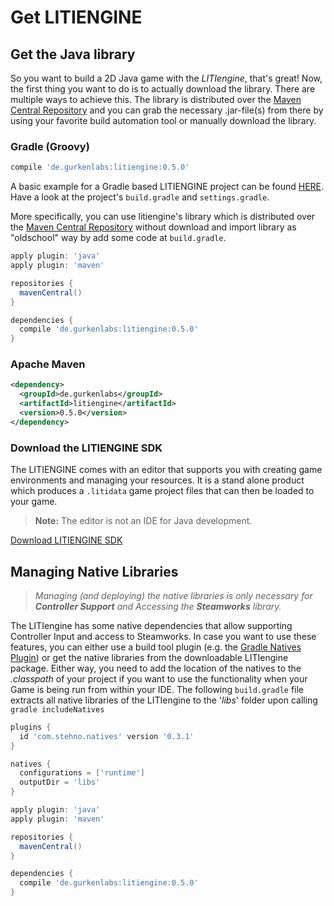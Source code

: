 # Get LITIENGINE

## Get the Java library

So you want to build a 2D Java game with the _LITIengine_, that's great! Now, the first thing you want to do is to actually download the library. There are multiple ways to achieve this. The library is distributed over the [Maven Central Repository](https://search.maven.org/artifact/de.gurkenlabs/litiengine/) and you can grab the necessary .jar-file\(s\) from there by using your favorite build automation tool or manually download the library.

### Gradle \(Groovy\)

```groovy
compile 'de.gurkenlabs:litiengine:0.5.0'
```

A basic example for a Gradle based LITIENGINE project can be found [HERE](https://github.com/gurkenlabs/litiengine-gurk-nukem). Have a look at the project's `build.gradle` and `settings.gradle`.

More specifically, you can use litiengine's library which is distributed over the [Maven Central Repository](https://search.maven.org/artifact/de.gurkenlabs/litiengine/) without download and import library as "oldschool" way by add some code at `build.gradle`.
```groovy
apply plugin: 'java'
apply plugin: 'maven'

repositories {
  mavenCentral()
}

dependencies {
  compile 'de.gurkenlabs:litiengine:0.5.0'
}
```

### Apache Maven

```xml
<dependency>
  <groupId>de.gurkenlabs</groupId>
  <artifactId>litiengine</artifactId>
  <version>0.5.0</version>
</dependency>
```

### Download the LITIENGINE SDK

The LITIENGINE comes with an editor that supports you with creating game environments and managing your resources. It is a stand alone product which produces a `.litidata` game project files that can then be loaded to your game.

> **Note:** The editor is not an IDE for Java development.

[Download LITIENGINE SDK](https://litiengine.com/download/)

## Managing Native Libraries

> *Managing (and deploying) the native libraries is only necessary for
> **Controller Support** and Accessing the **Steamworks** library.*

The LITIengine has some native dependencies that allow supporting
Controller Input and access to Steamworks. In case you want to use these
features, you can either use a build tool plugin (e.g.  the [Gradle
Natives Plugin](https://github.com/cjstehno/gradle-natives)) or get the
native libraries from the downloadable LITIengine package. Either way,
you need to add the location of the natives to the *.classpath* of your
project if you want to use the functionality when your Game is being run
from within your IDE. The following `build.gradle` file extracts all
native libraries of the LITIengine to the '*libs*' folder upon
calling `gradle includeNatives`

```groovy
plugins {
  id 'com.stehno.natives' version '0.3.1'
}

natives {
  configurations = ['runtime']
  outputDir = 'libs'
}

apply plugin: 'java'
apply plugin: 'maven'

repositories {
  mavenCentral()
}

dependencies {
  compile 'de.gurkenlabs:litiengine:0.5.0'
}
```
